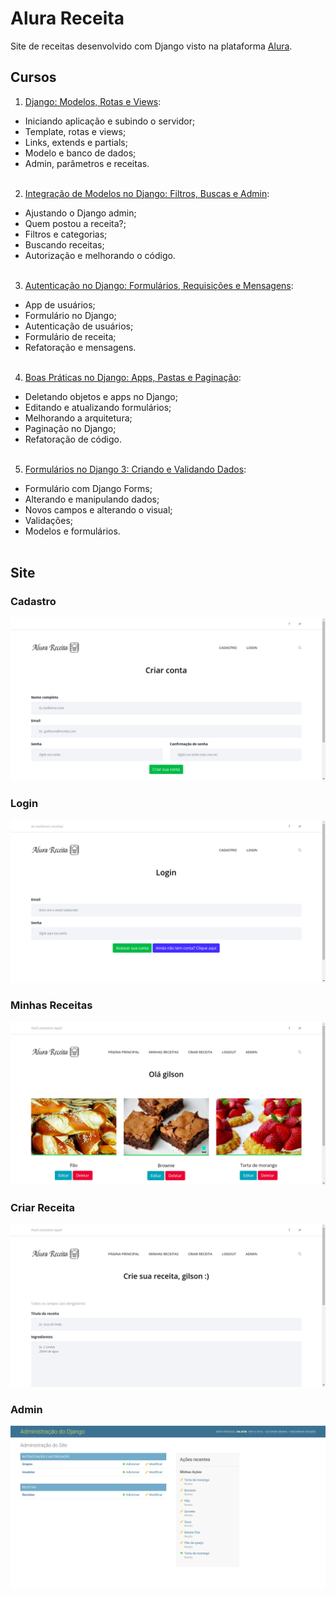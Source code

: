 # Alura Receita
Site de receitas desenvolvido com Django visto na plataforma [Alura](alura.com.br).

## Cursos
1. [Django: Modelos, Rotas e Views](https://cursos.alura.com.br/certificate/8f63be5d-de91-4f7f-920b-40b70bb09760):
- Iniciando aplicação e subindo o servidor;
- Template, rotas e views;
- Links, extends e partials;
- Modelo e banco de dados;
- Admin, parâmetros e receitas.
<br><br>

2. [Integração de Modelos no Django: Filtros, Buscas e Admin](https://cursos.alura.com.br/certificate/a3bcdef3-3a63-4895-8c9e-5908484a43e6):
- Ajustando o Django admin;
- Quem postou a receita?;
- Filtros e categorias;
- Buscando receitas;
- Autorização e melhorando o código.
<br><br>

3. [Autenticação no Django: Formulários, Requisições e Mensagens](https://cursos.alura.com.br/certificate/6d7f02e3-a14a-4405-bea6-7f95d2db894c):
- App de usuários;
- Formulário no Django;
- Autenticação de usuários;
- Formulário de receita;
- Refatoração e mensagens.
<br><br>

4. [Boas Práticas no Django: Apps, Pastas e Paginação](https://cursos.alura.com.br/certificate/b4621050-62fc-46ef-bd89-823665e723e2):
- Deletando objetos e apps no Django;
- Editando e atualizando formulários;
- Melhorando a arquitetura;
- Paginação no Django;
- Refatoração de código.
<br><br>

5. [Formulários no Django 3: Criando e Validando Dados](https://cursos.alura.com.br/certificate/066b87df-2a34-440d-b294-e8207cfa8913):
- Formulário com Django Forms;
- Alterando e manipulando dados;
- Novos campos e alterando o visual;
- Validações;
- Modelos e formulários.
<br><br>

## Site
### Cadastro
![Cadastro](/media/fotos/docs/cadastro.png "Página de cadastro do usuário")

### Login
![Login](/media/fotos/docs/login.png "Página de login do usuário")

### Minhas Receitas
![Minhas Receitas](/media/fotos/docs/minhas_receitas.png "Página de minhas receitas")

### Criar Receita
![Criar Receita](/media/fotos/docs/criar_receita.png "Página de criação de receitas")

### Admin
![Admin](/media/fotos/docs/admin.png "Página do administrador")
